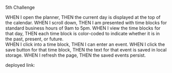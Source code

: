 5th Challenge

WHEN I open the planner, THEN the current day is displayed at the top of the calendar. 
WHEN I scroll down, THEN I am presented with time blocks for standard business hours of 9am to 5pm. 
WHEN I view the time blocks for that day, THEN each time block is color-coded to indicate whether it is in the past, present, or future.  
WHEN I click into a time block, THEN I can enter an event.
WHEN I click the save button for that time block, THEN the text for that event is saved in local storage. 
WHEN I refresh the page, THEN the saved events persist. 

deployed link: 
